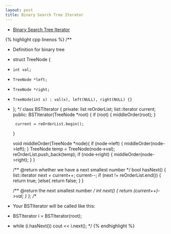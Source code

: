 ```yaml
---
layout: post
title: Binary Search Tree Iterator  
---
```


* [Binary Search Tree Iterator ](https://oj.leetcode.com/problems/binary-search-tree-iterator/)

{% highlight cpp linenos %}
/**
 * Definition for binary tree
 * struct TreeNode {
 *     int val;
 *     TreeNode *left;
 *     TreeNode *right;
 *     TreeNode(int x) : val(x), left(NULL), right(NULL) {}
 * };
 */
class BSTIterator {
private:
    list<TreeNode> reOrderList;
    list<TreeNode>::iterator current;
public:
    BSTIterator(TreeNode *root) {
        if (root) {
            middleOrder(root);
        }
     
        current = reOrderList.begin();
    }
    
    void middleOrder(TreeNode *node){
        if (node->left) {
            middleOrder(node->left);
        }
        TreeNode temp = TreeNode(node->val);
        reOrderList.push_back(temp);
        if (node->right) {
            middleOrder(node->right);
        }
    }
    
    /** @return whether we have a next smallest number */
    bool hasNext() {
        list<TreeNode>::iterator next = current++;
        current--;
        if (next != reOrderList.end()) {
            return true;
        }else{
            return false;
        }
    }
    
    /** @return the next smallest number */
    int next() {
        return (current++)->val;
    }
};
/**
 * Your BSTIterator will be called like this:
 * BSTIterator i = BSTIterator(root);
 * while (i.hasNext()) cout << i.next();
 */
 {% endhighlight %}   
